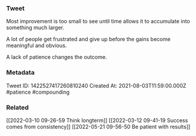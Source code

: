 ### Tweet
Most improvement is too small to see until time allows it to accumulate into something much larger. 

A lot of people get frustrated and give up before the gains become meaningful and obvious. 

A lack of patience changes the outcome.

### Metadata
Tweet ID: 1422527417260810240
Created At: 2021-08-03T11:59:00.000Z
#patience
#compounding 

### Related
[[2022-03-10 09-26-59 Think longterm]]
[[2022-03-12 09-41-19 Success comes from consistency]]
[[2022-05-21 09-56-50 Be patient with results]]


